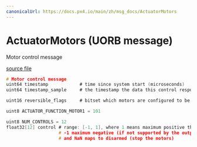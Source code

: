 ```yaml
---
canonicalUrl: https://docs.px4.io/main/zh/msg_docs/ActuatorMotors
---
```


# ActuatorMotors (UORB message)

Motor control message

[source file](https://github.com/PX4/PX4-Autopilot/blob/release/1.14/msg/ActuatorMotors.msg)

```c
# Motor control message
uint64 timestamp            # time since system start (microseconds)
uint64 timestamp_sample     # the timestamp the data this control response is based on was sampled

uint16 reversible_flags     # bitset which motors are configured to be reversible

uint8 ACTUATOR_FUNCTION_MOTOR1 = 101

uint8 NUM_CONTROLS = 12
float32[12] control # range: [-1, 1], where 1 means maximum positive thrust,
                    # -1 maximum negative (if not supported by the output, <0 maps to NaN),
                    # and NaN maps to disarmed (stop the motors)

```
